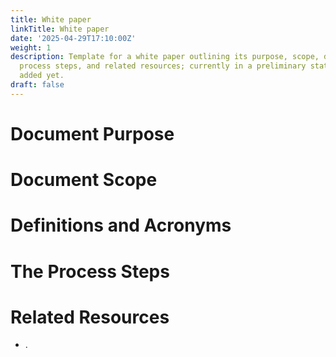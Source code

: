 ```yaml
---
title: White paper
linkTitle: White paper
date: '2025-04-29T17:10:00Z'
weight: 1
description: Template for a white paper outlining its purpose, scope, definitions,
  process steps, and related resources; currently in a preliminary state with no content
  added yet.
draft: false
---
```



# Document Purpose

<!-- Unsupported block type: divider -->

<!-- Unsupported block type: unsupported -->



# Document Scope

<!-- Unsupported block type: divider -->

<!-- Unsupported block type: unsupported -->

# Definitions and Acronyms

<!-- Unsupported block type: divider -->

<!-- Unsupported block type: child_database -->

# The Process Steps

<!-- Unsupported block type: divider -->

<!-- Unsupported block type: unsupported -->

<!-- Unsupported block type: table_of_contents -->



# Related Resources

<!-- Unsupported block type: divider -->

- .